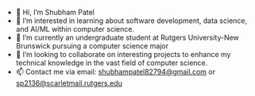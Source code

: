 - 👋 Hi, I’m Shubham Patel
- 👀 I’m interested in learning about software development, data science, and AI/ML within computer science.
- 🌱 I’m currently an undergraduate student at Rutgers University-New Brunswick pursuing a computer science major 
- 💞️ I’m looking to collaborate on interesting projects to enhance my technical knowledge in the vast field of computer science.
- 📫 Contact me via email: shubhampatel82794@gmail.com or sp2136@scarletmail.rutgers.edu


<!---
sp2136/sp2136 is a ✨ special ✨ repository because its `README.md` (this file) appears on your GitHub profile.
You can click the Preview link to take a look at your changes.
--->
